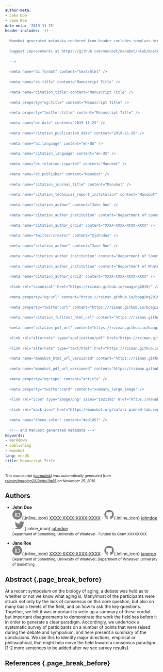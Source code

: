 ```yaml
---
author-meta:
- John Doe
- Jane Roe
date-meta: '2019-11-25'
header-includes: '<!--

  Manubot generated metadata rendered from header-includes-template.html.

  Suggest improvements at https://github.com/manubot/manubot/blob/master/manubot/process/header-includes-template.html

  -->

  <meta name="dc.format" content="text/html" />

  <meta name="dc.title" content="Manuscript Title" />

  <meta name="citation_title" content="Manuscript Title" />

  <meta property="og:title" content="Manuscript Title" />

  <meta property="twitter:title" content="Manuscript Title" />

  <meta name="dc.date" content="2019-11-25" />

  <meta name="citation_publication_date" content="2019-11-25" />

  <meta name="dc.language" content="en-US" />

  <meta name="citation_language" content="en-US" />

  <meta name="dc.relation.ispartof" content="Manubot" />

  <meta name="dc.publisher" content="Manubot" />

  <meta name="citation_journal_title" content="Manubot" />

  <meta name="citation_technical_report_institution" content="Manubot" />

  <meta name="citation_author" content="John Doe" />

  <meta name="citation_author_institution" content="Department of Something, University of Whatever" />

  <meta name="citation_author_orcid" content="XXXX-XXXX-XXXX-XXXX" />

  <meta name="twitter:creator" content="@johndoe" />

  <meta name="citation_author" content="Jane Roe" />

  <meta name="citation_author_institution" content="Department of Something, University of Whatever" />

  <meta name="citation_author_institution" content="Department of Whatever, University of Something" />

  <meta name="citation_author_orcid" content="XXXX-XXXX-XXXX-XXXX" />

  <link rel="canonical" href="https://rziman.github.io/boaging2019/" />

  <meta property="og:url" content="https://rziman.github.io/boaging2019/" />

  <meta property="twitter:url" content="https://rziman.github.io/boaging2019/" />

  <meta name="citation_fulltext_html_url" content="https://rziman.github.io/boaging2019/" />

  <meta name="citation_pdf_url" content="https://rziman.github.io/boaging2019/manuscript.pdf" />

  <link rel="alternate" type="application/pdf" href="https://rziman.github.io/boaging2019/manuscript.pdf" />

  <link rel="alternate" type="text/html" href="https://rziman.github.io/boaging2019/v/bc11a85630e6e8cdeee7fd247af1f143aab29f1c/" />

  <meta name="manubot_html_url_versioned" content="https://rziman.github.io/boaging2019/v/bc11a85630e6e8cdeee7fd247af1f143aab29f1c/" />

  <meta name="manubot_pdf_url_versioned" content="https://rziman.github.io/boaging2019/v/bc11a85630e6e8cdeee7fd247af1f143aab29f1c/manuscript.pdf" />

  <meta property="og:type" content="article" />

  <meta property="twitter:card" content="summary_large_image" />

  <link rel="icon" type="image/png" sizes="192x192" href="https://manubot.org/favicon-192x192.png" />

  <link rel="mask-icon" href="https://manubot.org/safari-pinned-tab.svg" color="#ad1457" />

  <meta name="theme-color" content="#ad1457" />

  <!-- end Manubot generated metadata -->'
keywords:
- markdown
- publishing
- manubot
lang: en-US
title: Manuscript Title
...
```







<small><em>
This manuscript
([permalink](https://rziman.github.io/boaging2019/v/bc11a85630e6e8cdeee7fd247af1f143aab29f1c/))
was automatically generated
from [rziman/boaging2019@bc11a85](https://github.com/rziman/boaging2019/tree/bc11a85630e6e8cdeee7fd247af1f143aab29f1c)
on November 25, 2019.
</em></small>

## Authors



+ **John Doe**<br>
    ![ORCID icon](images/orcid.svg){.inline_icon}
    [XXXX-XXXX-XXXX-XXXX](https://orcid.org/XXXX-XXXX-XXXX-XXXX)
    · ![GitHub icon](images/github.svg){.inline_icon}
    [johndoe](https://github.com/johndoe)
    · ![Twitter icon](images/twitter.svg){.inline_icon}
    [johndoe](https://twitter.com/johndoe)<br>
  <small>
     Department of Something, University of Whatever
     · Funded by Grant XXXXXXXX
  </small>

+ **Jane Roe**<br>
    ![ORCID icon](images/orcid.svg){.inline_icon}
    [XXXX-XXXX-XXXX-XXXX](https://orcid.org/XXXX-XXXX-XXXX-XXXX)
    · ![GitHub icon](images/github.svg){.inline_icon}
    [janeroe](https://github.com/janeroe)<br>
  <small>
     Department of Something, University of Whatever; Department of Whatever, University of Something
  </small>



## Abstract {.page_break_before}

At a recent symposium on the biology of aging, a debate was held as to whether or not we know what aging is. Many/most of the participants were struck not only by the lack of consensus on this core question, but also on many basic tenets of the field, and on how to ask the key questions. Together, we felt it was important to write up a summary of these cordial but important disagreements to demonstrate the work the field has before it in order to generate a clear paradigm. Accordingly, we undertook a systematic survey of participants on a number of points that were raised during the debate and symposium, and here present a summary of the conclusions. We use this to identify major directions, empirical or philosophical, that might help move the field toward a consensus paradigm. \[1-2 more sentences to be added after we see survey results\].


## References {.page_break_before}

<!-- Explicitly insert bibliography here -->
<div id="refs"></div>
